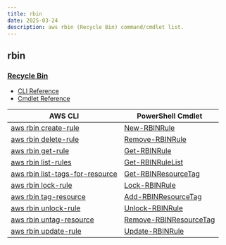 ```yaml
---
title: rbin
date: 2025-03-24
description: aws rbin (Recycle Bin) command/cmdlet list.
---
```


## rbin

### [Recycle Bin](https://aws.amazon.com/ebs/snapshots/)

* [CLI Reference](https://awscli.amazonaws.com/v2/documentation/api/latest/reference/rbin/index.html)
* [Cmdlet Reference](https://docs.aws.amazon.com/powershell/latest/reference/items/RecycleBin_cmdlets.html)

|AWS CLI|PowerShell Cmdlet|
|----|----|
|[aws rbin create-rule](https://awscli.amazonaws.com/v2/documentation/api/latest/reference/rbin/create-rule.html)|[New-RBINRule](https://docs.aws.amazon.com/powershell/latest/reference/items/New-RBINRule.html)|
|[aws rbin delete-rule](https://awscli.amazonaws.com/v2/documentation/api/latest/reference/rbin/delete-rule.html)|[Remove-RBINRule](https://docs.aws.amazon.com/powershell/latest/reference/items/Remove-RBINRule.html)|
|[aws rbin get-rule](https://awscli.amazonaws.com/v2/documentation/api/latest/reference/rbin/get-rule.html)|[Get-RBINRule](https://docs.aws.amazon.com/powershell/latest/reference/items/Get-RBINRule.html)|
|[aws rbin list-rules](https://awscli.amazonaws.com/v2/documentation/api/latest/reference/rbin/list-rules.html)|[Get-RBINRuleList](https://docs.aws.amazon.com/powershell/latest/reference/items/Get-RBINRuleList.html)|
|[aws rbin list-tags-for-resource](https://awscli.amazonaws.com/v2/documentation/api/latest/reference/rbin/list-tags-for-resource.html)|[Get-RBINResourceTag](https://docs.aws.amazon.com/powershell/latest/reference/items/Get-RBINResourceTag.html)|
|[aws rbin lock-rule](https://awscli.amazonaws.com/v2/documentation/api/latest/reference/rbin/lock-rule.html)|[Lock-RBINRule](https://docs.aws.amazon.com/powershell/latest/reference/items/Lock-RBINRule.html)|
|[aws rbin tag-resource](https://awscli.amazonaws.com/v2/documentation/api/latest/reference/rbin/tag-resource.html)|[Add-RBINResourceTag](https://docs.aws.amazon.com/powershell/latest/reference/items/Add-RBINResourceTag.html)|
|[aws rbin unlock-rule](https://awscli.amazonaws.com/v2/documentation/api/latest/reference/rbin/unlock-rule.html)|[Unlock-RBINRule](https://docs.aws.amazon.com/powershell/latest/reference/items/Unlock-RBINRule.html)|
|[aws rbin untag-resource](https://awscli.amazonaws.com/v2/documentation/api/latest/reference/rbin/untag-resource.html)|[Remove-RBINResourceTag](https://docs.aws.amazon.com/powershell/latest/reference/items/Remove-RBINResourceTag.html)|
|[aws rbin update-rule](https://awscli.amazonaws.com/v2/documentation/api/latest/reference/rbin/update-rule.html)|[Update-RBINRule](https://docs.aws.amazon.com/powershell/latest/reference/items/Update-RBINRule.html)|

